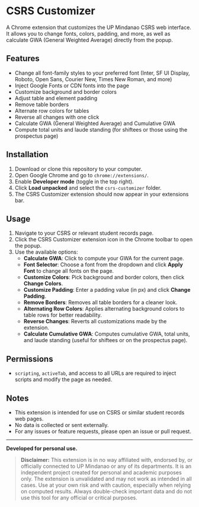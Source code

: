 # CSRS Customizer

A Chrome extension that customizes the UP Mindanao CSRS web interface. It allows you to change fonts, colors, padding, and more, as well as calculate GWA (General Weighted Average) directly from the popup.

## Features
- Change all font-family styles to your preferred font (Inter, SF UI Display, Roboto, Open Sans, Courier New, Times New Roman, and more)
- Inject Google Fonts or CDN fonts into the page
- Customize background and border colors
- Adjust table and element padding
- Remove table borders
- Alternate row colors for tables
- Reverse all changes with one click
- Calculate GWA (General Weighted Average) and Cumulative GWA
- Compute total units and laude standing (for shiftees or those using the prospectus page)

## Installation
1. Download or clone this repository to your computer.
2. Open Google Chrome and go to `chrome://extensions/`.
3. Enable **Developer mode** (toggle in the top right).
4. Click **Load unpacked** and select the `csrs-customizer` folder.
5. The CSRS Customizer extension should now appear in your extensions bar.

## Usage
1. Navigate to your CSRS or relevant student records page.
2. Click the CSRS Customizer extension icon in the Chrome toolbar to open the popup.
3. Use the available options:
   - **Calculate GWA**: Click to compute your GWA for the current page.
   - **Font Selector**: Choose a font from the dropdown and click **Apply Font** to change all fonts on the page.
   - **Customize Colors**: Pick background and border colors, then click **Change Colors**.
   - **Customize Padding**: Enter a padding value (in px) and click **Change Padding**.
   - **Remove Borders**: Removes all table borders for a cleaner look.
   - **Alternating Row Colors**: Applies alternating background colors to table rows for better readability.
   - **Reverse Changes**: Reverts all customizations made by the extension.
   - **Calculate Cumulative GWA**: Computes cumulative GWA, total units, and laude standing (useful for shiftees or on the prospectus page).

## Permissions
- `scripting`, `activeTab`, and access to all URLs are required to inject scripts and modify the page as needed.

## Notes
- This extension is intended for use on CSRS or similar student records web pages.
- No data is collected or sent externally.
- For any issues or feature requests, please open an issue or pull request.
---

**Developed for personal use.**

> **Disclaimer:**
> This extension is in no way affiliated with, endorsed by, or officially connected to UP Mindanao or any of its departments. It is an independent project created for personal and academic purposes only. The extension is unvalidated and may not work as intended in all cases. Use at your own risk and with caution, especially when relying on computed results. Always double-check important data and do not use this tool for any official or critical purposes. 